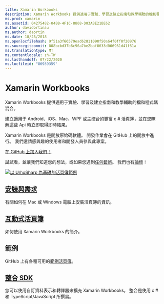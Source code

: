 ```yaml
---
title: Xamarin Workbooks
description: Xamarin Workbooks 提供適用于實驗、學習及建立指南和教學輔助的檔和程式碼混合。
ms.prod: xamarin
ms.assetid: 04275482-0488-4F1C-8808-D03A8E21BE62
author: davidortinau
ms.author: daortin
ms.date: 10/23/2018
ms.openlocfilehash: 9f51a3f66579ead62811090f50a64f0ff0f20976
ms.sourcegitcommit: 008bcbd37b6c96a7be2baf0633d066931d41f61a
ms.translationtype: MT
ms.contentlocale: zh-TW
ms.lasthandoff: 07/22/2020
ms.locfileid: "86939359"
---
```

# <a name="xamarin-workbooks"></a>Xamarin Workbooks

Xamarin Workbooks 提供適用于實驗、學習及建立指南和教學輔助的檔和程式碼混合。

建立適用于 Android、iOS、Mac、WPF 或主控台的豐富 c # 活頁簿，並在您瞭解這些 Api 時立即取得即時結果。

Xamarin Workbooks 是開放原始碼軟體。 開發作業會在 GitHub 上的開放中進行。 我們邀請感興趣的使用者和開發人員參與此專案。

[在 GitHub 上加入我們！](https://github.com/Microsoft/workbooks)

試試看，並讓我們知道您的想法，或如果您遇到[任何錯誤](~/tools/workbooks/install.md#reporting-bugs)。 我們也有[論壇](https://forums.xamarin.com/categories/inspector)！

[![以 UrhoSharp 為基礎的活頁簿範例](images/interactive-1.0.0-urho-planet-earth-small.png)](images/interactive-1.0.0-urho-planet-earth.png#lightbox)

## <a name="installation-and-requirements"></a>[安裝與需求](install.md)

有關如何在 Mac 或 Windows 電腦上安裝活頁簿的資訊。

## <a name="interactive-workbooks"></a>[互動式活頁簿](workbook.md)

如何使用 Xamarin Workbooks 的簡介。

## <a name="samples"></a>範例

GitHub 上有各種可用的[範例活頁簿](https://github.com/xamarin/workbooks)。

## <a name="integration-sdk"></a>[整合 SDK](sdk/index.md)

您可以使用自訂資料表示和轉譯器來擴充 Xamarin Workbooks。 整合是使用 c # 和 TypeScript/JavaScript 所撰寫。
